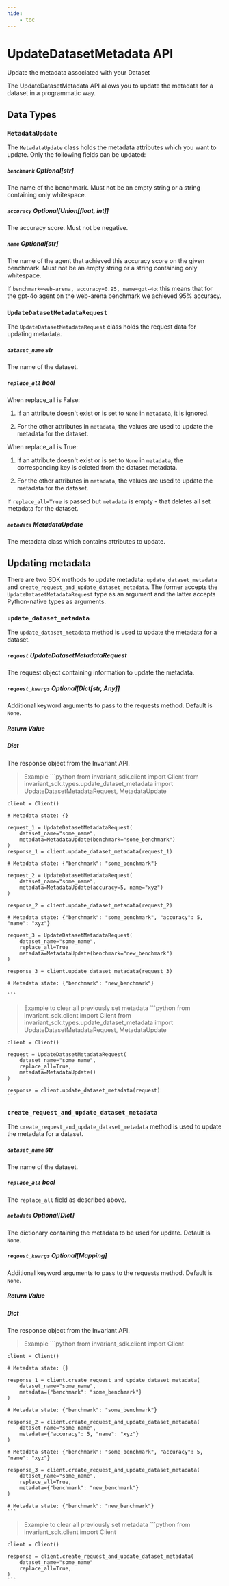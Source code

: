 ```yaml
---
hide:
    - toc
---
```


# UpdateDatasetMetadata API

<div class='subtitle'>Update the metadata associated with your Dataset</div>

The UpdateDatasetMetadata API allows you to update the metadata for a dataset in a programmatic way.

## Data Types

### `MetadataUpdate`

The `MetadataUpdate` class holds the metadata attributes which you want to update. Only the following fields can be updated:

##### `benchmark` <span class='type'>Optional[str]</span> <span class='optional'/>

The name of the benchmark. Must not be an empty string or a string containing only whitespace.

##### `accuracy` <span class='type'>Optional[Union[float, int]]</span> <span class='optional'/>

The accuracy score. Must not be negative.

##### `name` <span class='type'>Optional[str]</span> <span class='optional'/>

The name of the agent that achieved this accuracy score on the given benchmark. Must not be an empty string or a string containing only whitespace.

If `benchmark=web-arena, accuracy=0.95, name=gpt-4o`: this means that for the gpt-4o agent on the web-arena benchmark we achieved 95% accuracy.

### `UpdateDatasetMetadataRequest`

The `UpdateDatasetMetadataRequest` class holds the request data for updating metadata.


##### `dataset_name` <span class='type'>str</span> <span class='required'/>

The name of the dataset.

##### `replace_all` <span class='type'>bool</span> <span class='optional'/>

When replace_all is False:

1. If an attribute doesn't exist or is set to `None` in `metadata`, it is ignored.

2. For the other attributes in `metadata`, the values are used to update the metadata for the dataset.

When replace_all is True:

1. If an attribute doesn't exist or is set to `None` in `metadata`, the corresponding key is deleted from the dataset metadata.

2. For the other attributes in `metadata`, the values are used to update the metadata for the dataset.

If `replace_all=True` is passed but `metadata` is empty - that deletes all set metadata for the dataset. 

##### `metadata` <span class='type'>MetadataUpdate</span> <span class='optional'/>

The metadata class which contains attributes to update.


## Updating metadata

There are two SDK methods to update metadata: `update_dataset_metadata` and `create_request_and_update_dataset_metadata`. The former accepts the `UpdateDatasetMetadataRequest` type as an argument and the latter accepts Python-native types as arguments.

### `update_dataset_metadata` 
The `update_dataset_metadata` method is used to update the metadata for a dataset.

##### `request` <span class='type'>UpdateDatasetMetadataRequest</span> <span class='required'/>

The request object containing information to update the metadata.

##### `request_kwargs` <span class='type'>Optional[Dict[str, Any]]</span> <span class='optional'/>

Additional keyword arguments to pass to the requests method. Default is `None`.

##### Return Value

##### <span class='type'>Dict</span>

The response object from the Invariant API.


> Example
    ```python
    from invariant_sdk.client import Client
    from invariant_sdk.types.update_dataset_metadata import UpdateDatasetMetadataRequest, MetadataUpdate

    client = Client()

    # Metadata state: {}
    
    request_1 = UpdateDatasetMetadataRequest(
        dataset_name="some_name",
        metadata=MetadataUpdate(benchmark="some_benchmark")
    )
    response_1 = client.update_dataset_metadata(request_1)
    
    # Metadata state: {"benchmark": "some_benchmark"}

    request_2 = UpdateDatasetMetadataRequest(
        dataset_name="some_name",
        metadata=MetadataUpdate(accuracy=5, name="xyz")
    )

    response_2 = client.update_dataset_metadata(request_2)

    # Metadata state: {"benchmark": "some_benchmark", "accuracy": 5, "name": "xyz"}

    request_3 = UpdateDatasetMetadataRequest(
        dataset_name="some_name",
        replace_all=True
        metadata=MetadataUpdate(benchmark="new_benchmark")
    )

    response_3 = client.update_dataset_metadata(request_3)

    # Metadata state: {"benchmark": "new_benchmark"}

    ```

> Example to clear all previously set metadata
    ```python
    from invariant_sdk.client import Client
    from invariant_sdk.types.update_dataset_metadata import UpdateDatasetMetadataRequest, MetadataUpdate

    client = Client()

    request = UpdateDatasetMetadataRequest(
        dataset_name="some_name",
        replace_all=True,
        metadata=MetadataUpdate()
    )

    response = client.update_dataset_metadata(request)
    ```    

### `create_request_and_update_dataset_metadata`

The `create_request_and_update_dataset_metadata` method is used to update the metadata for a dataset.

##### `dataset_name` <span class='type'>str</span> <span class='required'/>

The name of the dataset. 

##### `replace_all` <span class='type'>bool</span> <span class='optional'/>

The `replace_all` field as described above.

##### `metadata` <span class='type'>Optional[Dict]</span> <span class='optional'/>

The dictionary containing the metadata to be used for update. Default is `None`.

##### `request_kwargs` <span class='type'>Optional[Mapping]</span> <span class='optional'/>

Additional keyword arguments to pass to the requests method. Default is `None`.

##### Return Value

##### <span class='type'>Dict</span>

The response object from the Invariant API.

> Example
    ```python
    from invariant_sdk.client import Client

    client = Client()

    # Metadata state: {}
    
    response_1 = client.create_request_and_update_dataset_metadata(
        dataset_name="some_name",
        metadata={"benchmark": "some_benchmark"}
    )
    
    # Metadata state: {"benchmark": "some_benchmark"}

    response_2 = client.create_request_and_update_dataset_metadata(
        dataset_name="some_name",
        metadata={"accuracy": 5, "name": "xyz"}
    )

    # Metadata state: {"benchmark": "some_benchmark", "accuracy": 5, "name": "xyz"}

    response_3 = client.create_request_and_update_dataset_metadata(
        dataset_name="some_name",
        replace_all=True,
        metadata={"benchmark": "new_benchmark"}
    )

    # Metadata state: {"benchmark": "new_benchmark"}
    ```

> Example to clear all previously set metadata
    ```python
    from invariant_sdk.client import Client

    client = Client()

    response = client.create_request_and_update_dataset_metadata(
        dataset_name="some_name"
        replace_all=True,
    )
    ```
